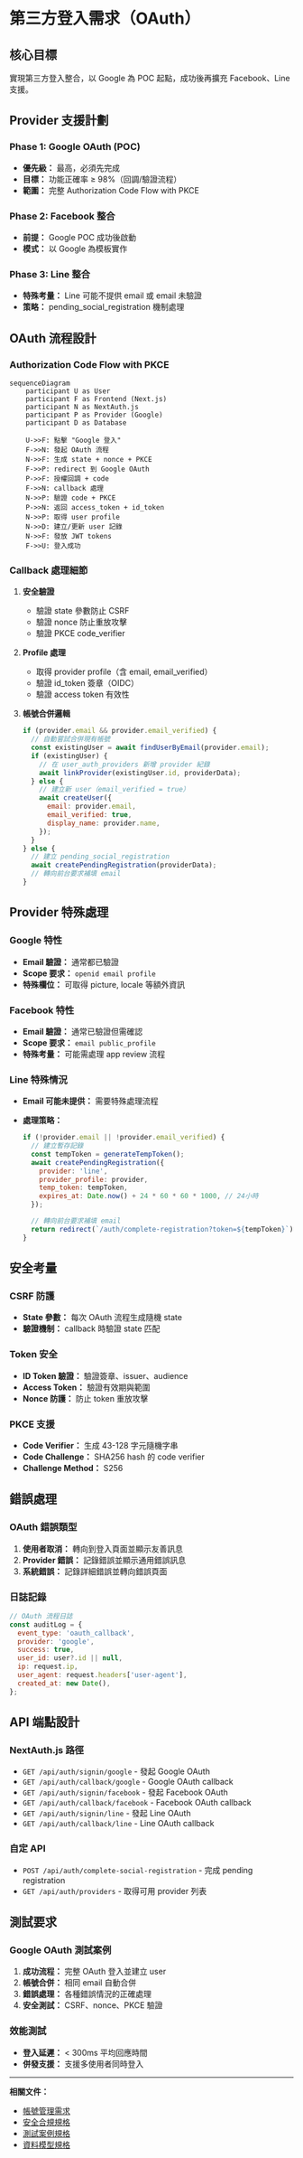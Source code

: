 # 第三方登入需求（OAuth）

## 核心目標

實現第三方登入整合，以 Google 為 POC 起點，成功後再擴充 Facebook、Line 支援。

## Provider 支援計劃

### Phase 1: Google OAuth (POC)

- **優先級：** 最高，必須先完成
- **目標：** 功能正確率 ≥ 98%（回調/驗證流程）
- **範圍：** 完整 Authorization Code Flow with PKCE

### Phase 2: Facebook 整合

- **前提：** Google POC 成功後啟動
- **模式：** 以 Google 為模板實作

### Phase 3: Line 整合

- **特殊考量：** Line 可能不提供 email 或 email 未驗證
- **策略：** pending_social_registration 機制處理

## OAuth 流程設計

### Authorization Code Flow with PKCE

```mermaid
sequenceDiagram
    participant U as User
    participant F as Frontend (Next.js)
    participant N as NextAuth.js
    participant P as Provider (Google)
    participant D as Database

    U->>F: 點擊 "Google 登入"
    F->>N: 發起 OAuth 流程
    N->>F: 生成 state + nonce + PKCE
    F->>P: redirect 到 Google OAuth
    P->>F: 授權回調 + code
    F->>N: callback 處理
    N->>P: 驗證 code + PKCE
    P->>N: 返回 access_token + id_token
    N->>P: 取得 user profile
    N->>D: 建立/更新 user 記錄
    N->>F: 發放 JWT tokens
    F->>U: 登入成功
```

### Callback 處理細節

1. **安全驗證**
   - 驗證 state 參數防止 CSRF
   - 驗證 nonce 防止重放攻擊
   - 驗證 PKCE code_verifier

2. **Profile 處理**
   - 取得 provider profile（含 email, email_verified）
   - 驗證 id_token 簽章（OIDC）
   - 驗證 access token 有效性

3. **帳號合併邏輯**
   ```javascript
   if (provider.email && provider.email_verified) {
     // 自動嘗試合併現有帳號
     const existingUser = await findUserByEmail(provider.email);
     if (existingUser) {
       // 在 user_auth_providers 新增 provider 紀錄
       await linkProvider(existingUser.id, providerData);
     } else {
       // 建立新 user（email_verified = true）
       await createUser({
         email: provider.email,
         email_verified: true,
         display_name: provider.name,
       });
     }
   } else {
     // 建立 pending_social_registration
     await createPendingRegistration(providerData);
     // 轉向前台要求補填 email
   }
   ```

## Provider 特殊處理

### Google 特性

- **Email 驗證：** 通常都已驗證
- **Scope 要求：** `openid email profile`
- **特殊欄位：** 可取得 picture, locale 等額外資訊

### Facebook 特性

- **Email 驗證：** 通常已驗證但需確認
- **Scope 要求：** `email public_profile`
- **特殊考量：** 可能需處理 app review 流程

### Line 特殊情況

- **Email 可能未提供：** 需要特殊處理流程
- **處理策略：**

  ```javascript
  if (!provider.email || !provider.email_verified) {
    // 建立暫存記錄
    const tempToken = generateTempToken();
    await createPendingRegistration({
      provider: 'line',
      provider_profile: provider,
      temp_token: tempToken,
      expires_at: Date.now() + 24 * 60 * 60 * 1000, // 24小時
    });

    // 轉向前台要求補填 email
    return redirect(`/auth/complete-registration?token=${tempToken}`);
  }
  ```

## 安全考量

### CSRF 防護

- **State 參數：** 每次 OAuth 流程生成隨機 state
- **驗證機制：** callback 時驗證 state 匹配

### Token 安全

- **ID Token 驗證：** 驗證簽章、issuer、audience
- **Access Token：** 驗證有效期與範圍
- **Nonce 防護：** 防止 token 重放攻擊

### PKCE 支援

- **Code Verifier：** 生成 43-128 字元隨機字串
- **Code Challenge：** SHA256 hash 的 code verifier
- **Challenge Method：** S256

## 錯誤處理

### OAuth 錯誤類型

1. **使用者取消：** 轉向到登入頁面並顯示友善訊息
2. **Provider 錯誤：** 記錄錯誤並顯示通用錯誤訊息
3. **系統錯誤：** 記錄詳細錯誤並轉向錯誤頁面

### 日誌記錄

```javascript
// OAuth 流程日誌
const auditLog = {
  event_type: 'oauth_callback',
  provider: 'google',
  success: true,
  user_id: user?.id || null,
  ip: request.ip,
  user_agent: request.headers['user-agent'],
  created_at: new Date(),
};
```

## API 端點設計

### NextAuth.js 路徑

- `GET /api/auth/signin/google` - 發起 Google OAuth
- `GET /api/auth/callback/google` - Google OAuth callback
- `GET /api/auth/signin/facebook` - 發起 Facebook OAuth
- `GET /api/auth/callback/facebook` - Facebook OAuth callback
- `GET /api/auth/signin/line` - 發起 Line OAuth
- `GET /api/auth/callback/line` - Line OAuth callback

### 自定 API

- `POST /api/auth/complete-social-registration` - 完成 pending registration
- `GET /api/auth/providers` - 取得可用 provider 列表

## 測試要求

### Google OAuth 測試案例

1. **成功流程：** 完整 OAuth 登入並建立 user
2. **帳號合併：** 相同 email 自動合併
3. **錯誤處理：** 各種錯誤情況的正確處理
4. **安全測試：** CSRF、nonce、PKCE 驗證

### 效能測試

- **登入延遲：** < 300ms 平均回應時間
- **併發支援：** 支援多使用者同時登入

---

**相關文件：**

- [帳號管理需求](./account-management.md)
- [安全合規規格](./security-compliance.md)
- [測試案例規格](./test-cases.md)
- [資料模型規格](./data-models.md)
